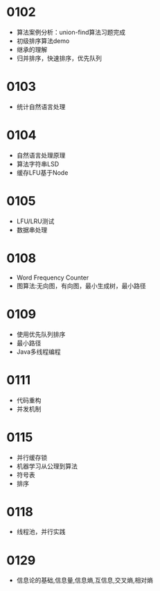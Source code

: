 # 0102
- 算法案例分析：union-find算法习题完成
- 初级排序算法demo
- 继承的理解
- 归并排序，快速排序，优先队列

# 0103
- 统计自然语言处理

# 0104
- 自然语言处理原理
- 算法字符串LSD
- 缓存LFU基于Node

# 0105
- LFU/LRU测试
- 数据串处理

# 0108
- Word Frequency Counter
- 图算法:无向图，有向图，最小生成树，最小路径

# 0109
- 使用优先队列排序
- 最小路径
- Java多线程编程

# 0111
- 代码重构
- 并发机制

# 0115
- 并行缓存锁
- 机器学习从公理到算法
- 符号表
- 排序


# 0118
- 线程池，并行实践

# 0129
- 信息论的基础,信息量,信息熵,互信息,交叉熵,相对熵

